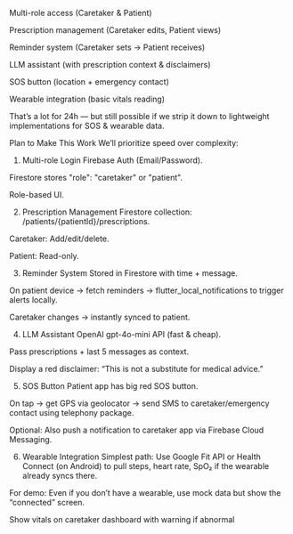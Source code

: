 Multi-role access (Caretaker & Patient)

Prescription management (Caretaker edits, Patient views)

Reminder system (Caretaker sets → Patient receives)

LLM assistant (with prescription context & disclaimers)

SOS button (location + emergency contact)

Wearable integration (basic vitals reading)

That’s a lot for 24h — but still possible if we strip it down to lightweight implementations for SOS & wearable data.

Plan to Make This Work
We’ll prioritize speed over complexity:

1. Multi-role Login
Firebase Auth (Email/Password).

Firestore stores "role": "caretaker" or "patient".

Role-based UI.

2. Prescription Management
Firestore collection: /patients/{patientId}/prescriptions.

Caretaker: Add/edit/delete.

Patient: Read-only.

3. Reminder System
Stored in Firestore with time + message.

On patient device → fetch reminders → flutter_local_notifications to trigger alerts locally.

Caretaker changes → instantly synced to patient.

4. LLM Assistant
OpenAI gpt-4o-mini API (fast & cheap).

Pass prescriptions + last 5 messages as context.

Display a red disclaimer: “This is not a substitute for medical advice.”

5. SOS Button
Patient app has big red SOS button.

On tap → get GPS via geolocator → send SMS to caretaker/emergency contact using telephony package.

Optional: Also push a notification to caretaker app via Firebase Cloud Messaging.

6. Wearable Integration
Simplest path: Use Google Fit API or Health Connect (on Android) to pull steps, heart rate, SpO₂ if the wearable already syncs there.

For demo: Even if you don’t have a wearable, use mock data but show the “connected” screen.

Show vitals on caretaker dashboard with warning if abnormal